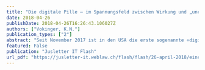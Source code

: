 ```yaml
---
title: "Die digitale Pille – im Spannungsfeld zwischen Wirkung und „unerwünschter Nebenwirkung“ unter Berücksichtigung von medizinischen Aspekten und der (Grund-)Rechte des Patienten"
date: 2018-04-26
publishDate: 2018-04-26T16:26:43.106027Z
authors: ["Vokinger, K.N."] 
publication_types: ["2"]
abstract: "Seit November 2017 ist in den USA die erste sogenannte «digital pill» zugelassen. Nachfolgend sollen die Chancen auf medizinischer Ebene als auch die mit der digitalen Pille einhergehenden Risiken für die (Grund-)Rechte des Patienten in der Schweiz im Sinne einer ersten Übersicht diskutiert werden."
featured: False
publication: "Jusletter IT Flash"
url_pdf: "https://jusletter-it.weblaw.ch/flash/flash/26-april-2018/eine-medico-legale-w_31ec655ebf.html"
---
```


